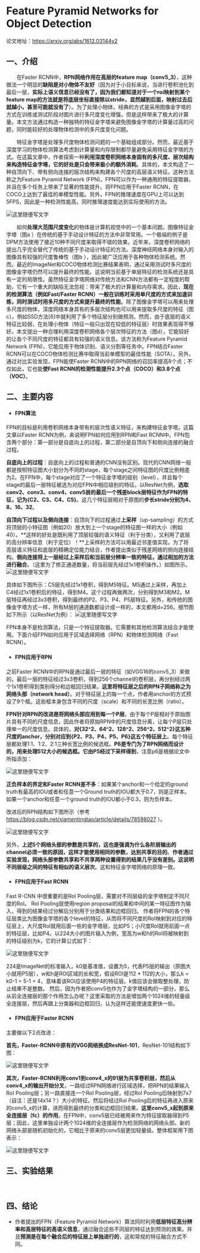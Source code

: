 

# **Feature Pyramid Networks for Object Detection**

论文地址：<https://arxiv.org/abs/1612.03144v2>



## 一、介绍

&emsp;&emsp;在Faster RCNN中，**RPN网络作用在高层的feature map（conv5_3）**，这种做法一个明显的**缺陷是对小物体不友好**（因为对于小目标来说，当进行卷积池化到最后一层，**实际上语义信息已经没有了，因为我们都知道对于一个roi映射到某个feature  map的方法就是将底层坐标直接除以stride，显然越到后面，映射过去后就越小，甚至可能就没有了**）。为了处理小物体，经典的方式是采用图像金字塔的方式在训练或测试阶段对图片进行多尺度变化增强，但是这样带来了极大的计算量。本文方法通过构造一种独特的特征金字塔来避免图像金字塔的计算量过高的问题，同时能较好的处理物体检测中的多尺度变化问题。

&emsp;&emsp;特征金字塔是处理多尺度物体检测问题的一个基础组成部分。然而，最近基于深度学习的物体检测算法考虑到计算量和内存限制都尽量避免采用特征金字塔的方式。在这篇文章中，作者探索一种**利用深度卷积网络本身固有的多尺度、层次结构来构造特征金字塔，它的好处是只会带来极小的额外消耗**。具体的，本文构造了一种自顶向下、带有侧向连接的层次结构来构建各个尺度的高层语义特征。这种方法称之为Feature Pyramid Network (FPN)。FPN可以作为一种通用的特征提取器，并且在多个任务上带来了显著的性能提升。将FPN应用于Faster RCNN，在COCO上达到了最佳的单模型性能。另外，FPN的推理速度在GPU上可以达到 5FPS，因此是一种检测性能高，同时推理速度能达到实际使用的方法。

![这里随便写文字](https://github.com/clw5180/CV_Paper/blob/master/res/FPN/1.png)

&emsp;&emsp;如何**处理大范围尺度变化**的物体是计算机视觉中的一个基本问题。图像特征金字塔（图a ）在传统的基于手动设计特征的方法中非常常用。一个极端的例子是DPM方法使用了接近10种不同尺度来取得不错的效果。近年来，深度卷积网络的提出几乎完全替代了传统的基于手动设计特征的方法。深度神经网络本身对输入的图像具有较强的尺度鲁棒性（图b ），因此被广泛应用于各种物体检测系统。然而，最近的ImageNet和COCO物体检测比赛结果表明，通过采用测试时多尺度的图像金字塔仍然可以提升最终的性能。这说明当前基于单层特征的检测系统还是具有一定的局限性。虽然特征金字塔网络对传统方法和CNN方法都有一定程度的帮助，它有一个重大的缺陷无法忽视：带来了极大的计算量和内存需求。因此，**现在的检测算法（例如Fast/Faster RCNN）一般在训练时采用单尺度的方式来加速训练，同时测试时用多尺度的方式来提升最终的性能**。除了图像金字塔可以用来处理多尺度的物体，深度网络本身具有的多层次结构也可以用来提取多尺度的特征（图c）。例如SSD方法[6]中就利用了多个特征层分别做预测。然而，由于底层的语义特征比较弱，在处理小物体（特征一般只出现在较低的特征层）时效果表现得不够好。本文提出一种合理利用深度卷积网络各个层次特征的方法（图d），它能较好的让各个不同尺度的特征都具有较强的语义信息。该方法称为Feature Pyramid Network (FPN)，它能应用于物体识别、语义分割等任务中。FPN结合Faster RCNN可以在COCO物体检测比赛中取得当前单模型的最佳性能（SOTA）。另外，通过对比实验发现，FPN能使Faster RCNN中的RPN网络的召回率提高8个点；不仅如此，它也能**使Fast RCNN的检测性能提升2.3个点（COCO）和3.8个点（VOC）**。



## 二、主要内容

- #### FPN算法

FPN的目标是利用卷积网络本身带有的层次性语义特征，来构建特征金字塔。这篇文章以Faster RCNN为例，来说明FPN如何应用到RPN和Fast RCNN中。FPN包含两个部分：第一部分是自底向上的过程，第二部分是自顶向下和侧向连接的融合过程。

**自底向上的过程**：自底向上的过程和普通的CNN没有区别。现代的CNN网络一般都是按照特征图大小划分为不同的stage，每个stage之间特征图的尺度比例相差为2。在FPN中，每个stage对应了一个特征金字塔的级别（level），并且每个stage的最后一层特征被选为对应FPN中相应级别的特征。以ResNet为例，**选取conv2、conv3、conv4、conv5层的最后一个残差block层特征作为FPN的特征，记为{C2、C3、C4、C5}**。这几个特征层相对于原图的**步长stride分别为4、8、16、32**。

**自顶向下过程以及侧向连接**：自顶向下的过程通过**上采样**（up-sampling）的方式将顶层的小特征图（例如20）放大到上一个stage的特征图一样的大小（例如40）。**这样的好处是既利用了顶层较强的语义特征（利于分类），又利用了底层的高分辨率信息（利于定位）！**上采样的方法可以用最近邻差值实现。为了将高层语义特征和底层的精确定位能力结合，作者提出类似于残差网络的侧向连接结构。**侧向连接将上一层经过上采样后和当前层分辨率一致的特征，通过相加的方法进行融合**。（这里为了修正通道数量，将当前层先经过1x1卷积操作。）如图所示。
![这里随便写文字](https://github.com/clw5180/CV_Paper/blob/master/res/FPN/2.png)

具体如下图所示：C5层先经过1x1卷积，得到M5特征。M5通过上采样，再加上C4经过1x1卷积后的特征，得到M4。这个过程再做两次，分别得到M3和M2。M层特征再经过3x3卷积，得到最终的P2、P3、P4、P5层特征。另外，和传统的图像金字塔方式一样，所有M层的通道数都设计成一样的，本文都用d=256。细节图如下所示（以ResNet为例）：
![这里随便写文字](https://github.com/clw5180/CV_Paper/blob/master/res/FPN/3.png)

FPN本身不是检测算法，只是一个特征提取器。它需要和其他检测算法结合才能使用。下面介绍FPN如何应用于区域选择网络（RPN）和物体检测网络（Fast RCNN）。



- ####  FPN应用于RPN

之前Faster RCNN中的RPN是通过最后一层的特征（如VGG16的conv5_3）来做的。最后一层的特征经过3x3卷积，得到256个channel的卷积层，再分别经过两个1x1卷积得到类别得分和边框回归结果。**这里将特征层之后的RPN子网络称之为网络头部（network head）**。对于特征层上的每一个点，作者用anchor的方式预设了9个框。这些框本身包含不同的尺度（scale）和不同的长宽比例（ratio）。

**FPN针对RPN的改进是将网络头部应用到每一个P层**。由于每个P层相对于原始图片具有不同的尺度信息，因此作者将原始RPN中的尺度信息分离，让每个P层只处理单一的尺度信息。具体的，**对{32^2、64^2、128^2、256^2、512^2}这五种尺度的anchor，分别对应到{P2、P3、P4、P5、P6}这五个特征层上**。每个特征层都处理1:1、1:2、2:1三种长宽比例的候选框。**P6是专门为了RPN网络而设计的，用来处理512大小的候选框。它由P5经过下采样得到**，注意p6是根据论文中所指添加：

![这里随便写文字](https://github.com/clw5180/CV_Paper/blob/master/res/FPN/3_00.png)

**正负样本的界定和Faster RCNN差不多**：如果某个anchor和一个给定的ground truth有最高的IOU或者和任意一个Ground truth的IOU都大于0.7，则是正样本。如果一个anchor和任意一个ground truth的IOU都小于0.3，则为负样本。

改进后的RPN结构如下图所示（参考 https://blog.csdn.net/xiamentingtao/article/details/78598027 ）。

![这里随便写文字](https://github.com/clw5180/CV_Paper/blob/master/res/FPN/3_0.png)

另外，**上述5个网络头部的参数是共享的，这也是强调为什么各阶层输出的channel必须一致的原因，这样才能使用相同的参数，达到共享的目的**。**作者通过实验发现，网络头部参数共享和不共享两种设置得到的结果几乎没有差别。这说明不同层级之间的特征有相似的语义层次**。这和特征金字塔网络的原理一致。



- ####  FPN应用于Fast RCNN

Fast R-CNN 中很重要的是RoI Pooling层，需要对不同层级的金字塔制定不同尺度的RoI。
RoI Pooling层使用region proposal的结果和中间的某一特征图作为输入，得到的结果经过分解后分别用于分类结果和边框回归。 作者将FPN的各个特征层类比为图像金字塔的各个level的特征，从而将不同尺度的RoI映射到对应的特征层上，大尺度RoI就用后面一些的金字塔层，比如P5；小尺度RoI就用前面一点的特征层，比如P4。以224大小的图片输入为例，宽高为w和h的RoI将被映射到的特征级别为k，它的计算公式如下：

![这里随便写文字](https://github.com/clw5180/CV_Paper/blob/master/res/FPN/4.png)

224是ImageNet的标准输入，k0是基准值，设置为5，代表P5层的输出（原图大小就用P5层），w和h是ROI区域的长和宽，假设ROI是112 * 112的大小，那么k = k0-1 = 5-1 = 4，意味着该ROI应该使用P4的特征层。k值应该会做取整处理，防止结果不是整数。
然后，因为作者把conv5也作为了金字塔结构的一部分，那么从前全连接层的那个作用怎么办呢？这里采取的方法是增加两个1024维的轻量级全连接层，然后再跟上分类器和边框回归，认为这样还能使速度更快一些。





- #### FPN应用于Faster RCNN

主要做以下2点改进：

**首先，Faster-RCNN中原有的VGG网络换成ResNet-101**，ResNet-101结构如下图：

![这里随便写文字](https://github.com/clw5180/CV_Paper/blob/master/res/FPN/5.jpeg)

**其次，Faster-RCNN利用conv1到conv4_x的91层为共享卷积层，然后从conv4_x的输出开始分叉**，一路经过RPN网络进行区域选择，把RPN的结果输入RoI Pooling层；另一路直接连一个RoI Pooling层，经过RoI Pooling后映射到7x7（自注：还是14x14？）大小的特征。然后将经过RoI Pooling后的特征再进入原来的conv5_x的计算，进而得到最终的分类和边框回归结果。**这里conv5_x起到原来全连接层（fc）的作用**。在FPN中，conv5层已经被用来作为特征提取器得到P5层；因此，这里单独设计两个1024维的全连接层作为检测网络的网络头部。新的网络头部是随机初始化的，它相比于原来的conv5层更加轻量级。整体框架用下图表示：

![这里随便写文字](https://github.com/clw5180/CV_Paper/blob/master/res/FPN/6.png)



## 三、实验结果

&emsp;&emsp;



## 四、结论

* 作者提出的FPN（Feature Pyramid Network）算法同时利用**低层特征高分辨率和高层特征的高语义信息**，通过融合这些不同层的特征达到预测的效果。并且**预测是在每个融合后的特征层上单独进行的**，这和常规的特征融合方式不同。

